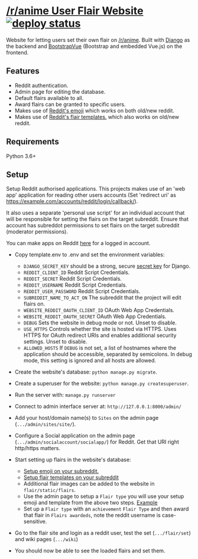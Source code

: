 # [/r/anime User Flair Website](https://flair.r-anime.moe/) [![deploy status](https://img.shields.io/github/deployments/r-anime/flairsite/production?label=deploy)](https://github.com/r-anime/flairsite/deployments/activity_log?environment=production)

Website for letting users set their own flair on [/r/anime](https://www.reddit.com/r/anime/). Built with [Django](https://www.djangoproject.com/) as the backend and [BootstrapVue](https://bootstrap-vue.org/) (Bootstrap and embedded Vue.js) on the frontend.

## Features

* Reddit authentication.
* Admin page for editing the database.
* Default flairs available to all.
* Award flairs can be granted to specific users.
* Makes use of [Reddit's emoji](https://mods.reddithelp.com/hc/en-us/articles/360010560371-Emojis) which works on both old/new reddit.
* Makes use of [Reddit's flair templates.](https://mods.reddithelp.com/hc/en-us/articles/360010541651-User-Flair) which also works on old/new reddit.

## Requirements

Python 3.6+

## Setup

Setup Reddit authorised applications. This projects makes use of an 'web app' application for reading other users accounts (Set 'redirect uri' as https://example.com/accounts/reddit/login/callback/). 

It also uses a separate 'personal use script' for an individual account that will be responsible for setting the flairs on the target subreddit. 
Ensure that account has subreddot permissions to set flairs on the target subreddit (moderator permissions). 


You can make apps on Reddit [here](https://www.reddit.com/prefs/apps) for a logged in account.

* Copy template.env to .env and set the environment variables:
    * `DJANGO_SECRET_KEY` should be a strong, secure [secret key](https://docs.djangoproject.com/en/3.1/ref/settings/#secret-key) for Django.
    * `REDDIT_CLIENT_ID` Reddit Script Credentials.
    * `REDDIT_SECRET` Reddit Script Credentials.
    * `REDDIT_USERNAME` Reddit Script Credentials.
    * `REDDIT_USER_PASSWORD` Reddit Script Credentials.
    * `SUBREDDIT_NAME_TO_ACT_ON` The subreddit that the project will edit flairs on.
    * `WEBSITE_REDDIT_OAUTH_CLIENT_ID` OAuth Web App Credentials.
    * `WEBSITE_REDDIT_OAUTH_SECRET` OAuth Web App Credentials.
    * `DEBUG` Sets the website in debug mode or not. Unset to disable.
    * `USE_HTTPS` Controls whether the site is hosted via HTTPS. Uses HTTPS for OAuth redirect URIs and enables additional security settings. Unset to disable.
    * `ALLOWED_HOSTS` If `DEBUG` is not set, a list of hostnames where the application should be accessible, separated by semicolons. In debug mode, this setting is ignored and all hosts are allowed.

* Create the website's database: `python manage.py migrate`.
* Create a superuser for the website: `python manage.py createsuperuser`.
* Run the server with: `manage.py runserver`
* Connect to admin interface server at: `http://127.0.0.1:8000/admin/`
* Add your host/domain name(s) to `Sites` on the admin page (`.../admin/sites/site/`).
* Configure a Social application on the admin page (`.../admin/socialaccount/socialapp/`) for Reddit. Get that URI right http/https matters.
* Start setting up flairs in the website's database:
  * [Setup emoji on your subreddit.](https://mods.reddithelp.com/hc/en-us/articles/360010560371-Emojis)
  * [Setup flair templates on your subreddit](https://mods.reddithelp.com/hc/en-us/articles/360010541651-User-Flair)
  * Additional flair images can be added to the website in `flair/static/flairs`.
  * Use the admin page to setup a `Flair type` you will use your setup emoji and template from the above two steps. [Example](https://i.imgur.com/XAvboSA.png)
  * Set up a `Flair type` with an `achievement` `Flair Type` and then award that flair in `Flairs awardeds`, note the reddit username is case-sensitive.
* Go to the flair site and login as a reddit user, test the set (`.../flair/set`) and wiki pages (`.../wiki`)
* You should now be able to see the loaded flairs and set them.
